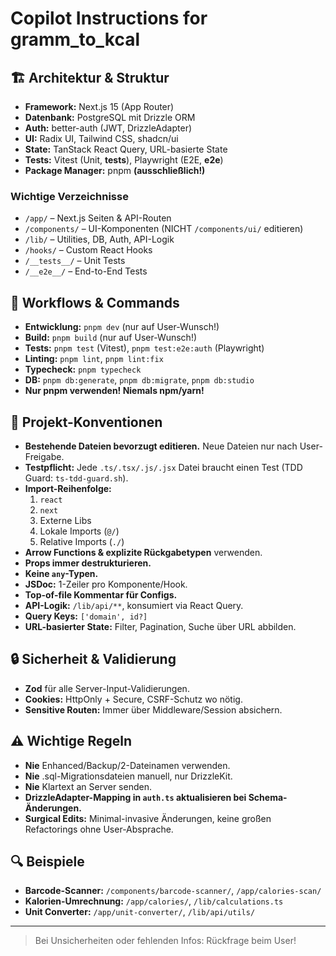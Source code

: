 # Copilot Instructions for gramm_to_kcal

## 🏗️ Architektur & Struktur

- **Framework:** Next.js 15 (App Router)
- **Datenbank:** PostgreSQL mit Drizzle ORM
- **Auth:** better-auth (JWT, DrizzleAdapter)
- **UI:** Radix UI, Tailwind CSS, shadcn/ui
- **State:** TanStack React Query, URL-basierte State
- **Tests:** Vitest (Unit, **tests**), Playwright (E2E, **e2e**)
- **Package Manager:** pnpm **(ausschließlich!)**

### Wichtige Verzeichnisse

- `/app/` – Next.js Seiten & API-Routen
- `/components/` – UI-Komponenten (NICHT `/components/ui/` editieren)
- `/lib/` – Utilities, DB, Auth, API-Logik
- `/hooks/` – Custom React Hooks
- `/__tests__/` – Unit Tests
- `/__e2e__/` – End-to-End Tests

## 🚦 Workflows & Commands

- **Entwicklung:** `pnpm dev` (nur auf User-Wunsch!)
- **Build:** `pnpm build` (nur auf User-Wunsch!)
- **Tests:** `pnpm test` (Vitest), `pnpm test:e2e:auth` (Playwright)
- **Linting:** `pnpm lint`, `pnpm lint:fix`
- **Typecheck:** `pnpm typecheck`
- **DB:** `pnpm db:generate`, `pnpm db:migrate`, `pnpm db:studio`
- **Nur pnpm verwenden! Niemals npm/yarn!**

## 🧩 Projekt-Konventionen

- **Bestehende Dateien bevorzugt editieren.** Neue Dateien nur nach User-Freigabe.
- **Testpflicht:** Jede `.ts/.tsx/.js/.jsx` Datei braucht einen Test (TDD Guard: `ts-tdd-guard.sh`).
- **Import-Reihenfolge:**
    1. `react`
    2. `next`
    3. Externe Libs
    4. Lokale Imports (`@/`)
    5. Relative Imports (`./`)
- **Arrow Functions & explizite Rückgabetypen** verwenden.
- **Props immer destrukturieren.**
- **Keine `any`-Typen.**
- **JSDoc:** 1-Zeiler pro Komponente/Hook.
- **Top-of-file Kommentar für Configs.**
- **API-Logik:** `/lib/api/**`, konsumiert via React Query.
- **Query Keys:** `['domain', id?]`
- **URL-basierter State:** Filter, Pagination, Suche über URL abbilden.

## 🔒 Sicherheit & Validierung

- **Zod** für alle Server-Input-Validierungen.
- **Cookies:** HttpOnly + Secure, CSRF-Schutz wo nötig.
- **Sensitive Routen:** Immer über Middleware/Session absichern.

## ⚠️ Wichtige Regeln

- **Nie** Enhanced/Backup/2-Dateinamen verwenden.
- **Nie** .sql-Migrationsdateien manuell, nur DrizzleKit.
- **Nie** Klartext an Server senden.
- **DrizzleAdapter-Mapping in `auth.ts` aktualisieren bei Schema-Änderungen.**
- **Surgical Edits:** Minimal-invasive Änderungen, keine großen Refactorings ohne User-Absprache.

## 🔍 Beispiele

- **Barcode-Scanner:** `/components/barcode-scanner/`, `/app/calories-scan/`
- **Kalorien-Umrechnung:** `/app/calories/`, `/lib/calculations.ts`
- **Unit Converter:** `/app/unit-converter/`, `/lib/api/utils/`

---

> Bei Unsicherheiten oder fehlenden Infos: Rückfrage beim User!
